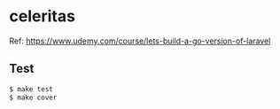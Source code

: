# celeritas

Ref: https://www.udemy.com/course/lets-build-a-go-version-of-laravel

## Test

```sh
$ make test
$ make cover
```
